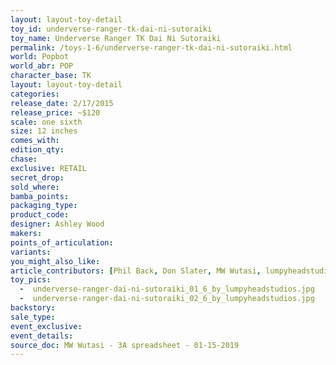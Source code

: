 ```yaml
---
layout: layout-toy-detail 
toy_id: underverse-ranger-tk-dai-ni-sutoraiki
toy_name: Underverse Ranger TK Dai Ni Sutoraiki
permalink: /toys-1-6/underverse-ranger-tk-dai-ni-sutoraiki.html
world: Popbot
world_abr: POP
character_base: TK
layout: layout-toy-detail
categories: 
release_date: 2/17/2015
release_price: ~$120
scale: one sixth
size: 12 inches
comes_with: 
edition_qty: 
chase: 
exclusive: RETAIL
secret_drop: 
sold_where: 
bamba_points: 
packaging_type: 
product_code:
designer: Ashley Wood
makers: 
points_of_articulation: 
variants: 
you_might_also_like: 
article_contributors: [Phil Back, Don Slater, MW Wutasi, lumpyheadstudios]
toy_pics: 
  -  underverse-ranger-dai-ni-sutoraiki_01_6_by_lumpyheadstudios.jpg
  -  underverse-ranger-dai-ni-sutoraiki_02_6_by_lumpyheadstudios.jpg
backstory: 
sale_type: 
event_exclusive: 
event_details: 
source_doc: MW Wutasi - 3A spreadsheet - 01-15-2019
---
```

